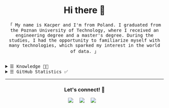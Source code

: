 <h1 align="center">Hi there 👋</h1>


<p align="center">
        <!-- Intro -->
        <samp>
                「 My name is Kacper and I'm from Poland. I graduated from the Poznan University of Technology, where I received an engineering degree and a master's degree.
During the studies, I had the opportunity to familiarize myself with many technologies, which sparked my interest in the world of data.
</b> 」
                <br>
                <br>
        </samp>
</p>
<!-- Details Section -->

<details align="left">
    <summary> <samp>&#9776; Knowledge 👨‍🎓</samp></summary>
    <p align="center">
      
Programming Languages:\
  ![C](https://img.shields.io/badge/C-00599C.svg?style=for-the-badge&logo=c&logoColor=white)&nbsp;
  ![Cpp](https://img.shields.io/badge/C++-00599C.svg?&style=for-the-badge&logo=c%2B%2B&logoColor=white)&nbsp;
  ![R](https://img.shields.io/badge/R-00599C.svg?style=for-the-badge&logo=r&logoColor=white)&nbsp;
  ![Python](https://img.shields.io/badge/PYTHON-00599C.svg?&style=for-the-badge&logo=python&logoColor=white)&nbsp;
  ![Kotlin](https://img.shields.io/badge/kotlin-00599C.svg?style=for-the-badge&logo=kotlin&logoColor=white)&nbsp;
  ![Java](https://img.shields.io/badge/java-00599C.svg?style=for-the-badge&logo=java&logoColor=white)&nbsp;
  ![JavaScript](https://img.shields.io/badge/JavaScript-00599C.svg?style=for-the-badge&logo=JavaScript&logoColor=white)&nbsp;
  ![HTML5](https://img.shields.io/badge/html5-00599C.svg?style=for-the-badge&logo=html5&logoColor=white)&nbsp;
  
  ML/DL:\
  ![NumPy](https://img.shields.io/badge/numpy-%233F4F75.svg?style=for-the-badge&logo=numpy&logoColor=white)&nbsp;
  ![Pandas](https://img.shields.io/badge/pandas-%233F4F75.svg?style=for-the-badge&logo=pandas&logoColor=white)&nbsp;
  ![Plotly](https://img.shields.io/badge/Plotly-%233F4F75.svg?style=for-the-badge&logo=plotly&logoColor=white)&nbsp;
  ![scikit-learn](https://img.shields.io/badge/scikit--learn-%233F4F75.svg?style=for-the-badge&logo=scikit-learn&logoColor=white)&nbsp;
  ![seaborn](https://img.shields.io/badge/seaborn-%233F4F75.svg?style=for-the-badge&logo=seaborn&logoColor=white)&nbsp;
  ![matplotlib](https://img.shields.io/badge/matplotlib-%233F4F75.svg?style=for-the-badge&logo=matplotlib&logoColor=white)&nbsp;

  Database Management Systems:\
  ![SQLite](https://img.shields.io/badge/SQLITE-4479A1.svg?&style=for-the-badge&logo=sqlite&logoColor=white)&nbsp;
  ![Oracle](https://img.shields.io/badge/ORACLE-4479A1.svg?&style=for-the-badge&logo=oracle&logoColor=white)&nbsp;
  ![MySQL](https://img.shields.io/badge/MySQL-4479A1.svg?&style=for-the-badge&logo=mariadb&logoColor=white)&nbsp;
  ![Postgre](https://img.shields.io/badge/PostgreSQL-4479A1.svg?&style=for-the-badge&logo=PostgreSQL&logoColor=white)&nbsp;
  
  IDEs:\
  ![VSCode](https://img.shields.io/badge/VSCODE-007ACC.svg?&style=for-the-badge&logo=visual-studio-code)&nbsp;
  ![PyCharm](https://img.shields.io/badge/pycharm-143?style=for-the-badge&logo=pycharm&logoColor=black&color=black&labelColor=green)&nbsp;
  ![Eclipse](https://img.shields.io/badge/ECLIPSE-2C2255.svg?&style=for-the-badge&logo=eclipse)&nbsp;
  ![IntelliJ](https://img.shields.io/badge/INTELLIJ-000000.svg?&style=for-the-badge&logo=intellij-idea)&nbsp;
  ![Jupyter Notebook](https://img.shields.io/badge/jupyter-%23FA0F00.svg?style=for-the-badge&logo=jupyter&logoColor=white)&nbsp;
  ![RStudio](https://img.shields.io/badge/RStudio-4285F4?style=for-the-badge&logo=rstudio&logoColor=white)&nbsp;
  
  Version Control & DevOps Tools:\
  ![Git](https://img.shields.io/badge/GIT-%23F05033.svg?&style=for-the-badge&logo=git&logoColor=white)&nbsp;
  ![GitHub](https://img.shields.io/badge/GITHUB-%23121011.svg?&style=for-the-badge&logo=github&logoColor=white)&nbsp;
  ![Docker](https://img.shields.io/badge/DOCKER-2496ED.svg?&style=for-the-badge&logo=docker&logoColor=white)&nbsp;

  Other:\
  ![ChatGPT](https://img.shields.io/badge/chatGPT-74aa9c?&style=for-the-badge&logo=openai&logoColor=white)&nbsp;
  ![LINUX](https://img.shields.io/badge/LINUX-FCC624?style=for-the-badge&logo=linux&logoColor=black)&nbsp;
</details>

<details align="left">
    <summary> <samp>&#9776; GitHub Statistics ✅</samp></summary>
    <p align="center">
        <br>
        <!-- Activity Widget -->
        <img alt="Kacper's GitHub Stats"
                src="https://github-readme-stats.vercel.app/api?username=alistariscow&show_icons=true&theme=radical" />
        <br>
</details>

<hr/>

<h3 align="center">Let's connect! 💬</h1>

<p align="center">
  <a href="https://www.linkedin.com/in/kacper-matecki/"><img src="https://img.shields.io/badge/linkedin-ffca16.svg?&style=for-the-badge&logo=linkedin&color=blue" /></a>&nbsp;&nbsp;&nbsp;&nbsp;
  <a href="https://mail.google.com/mail/u/0/?fs=1&to=kacpermatecki9@gmail.com&tf=cm"><img src="https://img.shields.io/badge/gmail-ffca16.svg?&style=for-the-badge&logo=gmail&color=grey" /></a>&nbsp;&nbsp;&nbsp;&nbsp;
  <a href="https://www.facebook.com/kacper.matecki.50/"><img src="https://img.shields.io/badge/facebook-ffca16.svg?&style=for-the-badge&logo=facebook&logoColor=blue&color=white" /></a>&nbsp;&nbsp;&nbsp;&nbsp;
</p>
